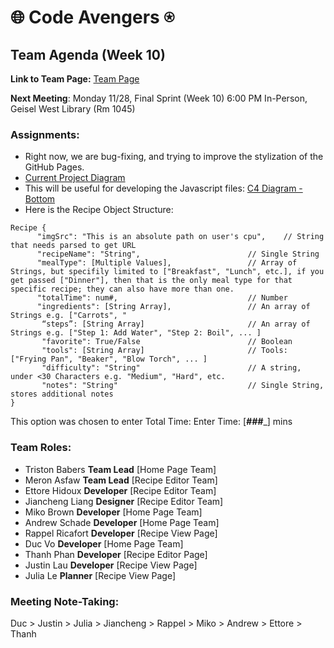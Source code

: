 # 🌐 Code Avengers ⍟

## Team Agenda (Week 10)

**Link to Team Page:** [Team Page](https://github.com/cse110-sp21-group36/cse110-sp21-group36/blob/main/admin/team.md)

__Next Meeting__: Monday 11/28, Final Sprint (Week 10) 6:00 PM In-Person, Geisel West Library (Rm 1045)

### Assignments:
- Right now, we are bug-fixing, and trying to improve the stylization of the GitHub Pages.
- [Current Project Diagram](https://github.com/cse110-sp21-group36/cse110-sp21-group36/blob/main/specs/Project%20Structure%20Diagram.PNG)
- This will be useful for developing the Javascript files: [C4 Diagram - Bottom](https://github.com/cse110-sp21-group36/cse110-sp21-group36/blob/main/specs/brainstorm/C4%20Diagram%20Bottom%20Level.PNG)
- Here is the Recipe Object Structure:
```
Recipe {
      "imgSrc": "This is an absolute path on user's cpu",    // String that needs parsed to get URL
      "recipeName": "String",                        // Single String
      "mealType": [Multiple Values],                 // Array of Strings, but specifily limited to ["Breakfast", "Lunch", etc.], if you get passed ["Dinner"], then that is the only meal type for that specific recipe; they can also have more than one.
      "totalTime": num#,                             // Number
      "ingredients": [String Array],                 // An array of Strings e.g. ["Carrots", "
       “steps”: [String Array]                       // An array of Strings e.g. ["Step 1: Add Water", "Step 2: Boil", ... ]
       "favorite": True/False                        // Boolean
       "tools": [String Array]                       // Tools: ["Frying Pan", "Beaker", "Blow Torch", ... ]
       "difficulty": "String"                        // A string, under <30 Characters e.g. "Medium", "Hard", etc.
       "notes": "String"                             // Single String, stores additional notes
}
```

This option was chosen to enter Total Time:
            Enter Time:
            [___###____] mins


### Team Roles:
- Triston Babers __Team Lead__ [Home Page Team]
- Meron Asfaw __Team Lead__ [Recipe Editor Team]
- Ettore Hidoux __Developer__ [Recipe Editor Team]
- Jiancheng Liang __Designer__ [Recipe Editor Team]
- Miko Brown __Developer__ [Home Page Team]
- Andrew Schade __Developer__ [Home Page Team]
- Rappel Ricafort __Developer__ [Recipe View Page]
- Duc Vo __Developer__ [Home Page Team]
- Thanh Phan __Developer__ [Recipe Editor Page]
- Justin Lau __Developer__ [Recipe View Page]
- Julia Le __Planner__ [Recipe View Page]

### Meeting Note-Taking:
Duc > Justin > Julia > Jiancheng > Rappel > Miko > Andrew > Ettore > Thanh
